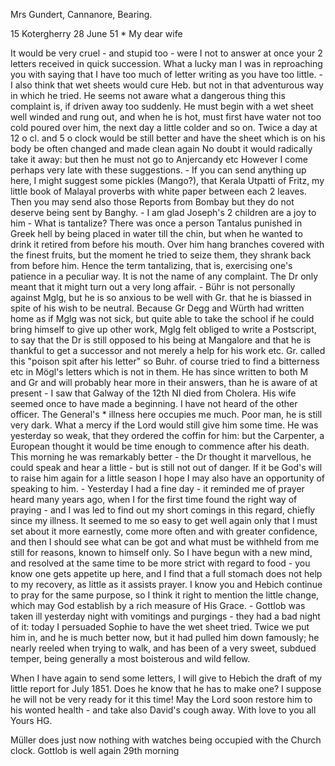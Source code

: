 Mrs Gundert, Cannanore, Bearing.

15 Kotergherry 28 June 51
 <Saturday>*
My dear wife

It would be very cruel - and stupid too - were I not to answer at once your 2 letters received in quick succession. What a lucky man I was in reproaching you with saying that I have too much of letter writing as you have too little. - I also think that wet sheets would cure Heb. but not in that adventurous way in which he tried. He seems not aware what a dangerous thing this complaint is, if driven away too suddenly. He must begin with a wet sheet well winded and rung out, and when he is hot, must first have water not too cold poured over him, the next day a little colder and so on. Twice a day at 12 o cl. and 5 o clock would be still better and have the sheet which is on his body be often changed and made clean again No doubt it would radically take it away: but then he must not go to Anjercandy etc However I come perhaps very late with these suggestions. - If you can send anything up here, I might suggest some pickles (Mango?), that Kerala Utpatti of Fritz, my little book of Malayal proverbs with white paper between each 2 leaves. Then you may send also those Reports from Bombay but they do not deserve being sent by Banghy. - I am glad Joseph's 2 children are a joy to him - What is tantalize? There was once a person Tantalus punished in Greek hell by being placed in water till the chin, but when he wanted to drink it retired from before his mouth. Over him hang branches covered with the finest fruits, but the moment he tried to seize them, they shrank back from before him. Hence the term tantalizing, that is, exercising one's patience in a peculiar way. It is not the name of any complaint. The Dr only meant that it might turn out a very long affair. - Bühr is not personally against Mglg, but he is so anxious to be well with Gr. that he is biassed in spite of his wish to be neutral. Because Gr Degg and Würth had written home as if Mglg was not sick, but quite able to take the school if he could bring himself to give up other work, Mglg felt obliged to write a Postscript, to say that the Dr is still opposed to his being at Mangalore and that he is thankful to get a successor and not merely a help for his work etc. Gr. called this "poison spit after his letter" so Buhr. of course tried to find a bitterness etc in Mögl's letters which is not in them. He has since written to both M and Gr and will probably hear more in their answers, than he is aware of at present - I saw that Galway of the 12th NI died from Cholera. His wife seemed once to have made a beginning. I have not heard of the other officer. The General's <Gibson>* illness here occupies me much. Poor man, he is still very dark. What a mercy if the Lord would still give him some time. He was yesterday so weak, that they ordered the coffin for him: but the Carpenter, a European thought it would be time enough to commence after his death. This morning he was remarkably better - the Dr thought it marvellous, he could speak and hear a little - but is still not out of danger. If it be God's will to raise him again for a little season I hope I may also have an opportunity of speaking to him. - Yesterday I had a fine day - it reminded me of prayer heard many years ago, when I for the first time found the right way of praying - and I was led to find out my short comings in this regard, chiefly since my illness. It seemed to me so easy to get well again only that I must set about it more earnestly, come more often and with greater confidence, and then I should see what can be got and what must be withheld from me still for reasons, known to himself only. So I have begun with a new mind, and resolved at the same time to be more strict with regard to food - you know one gets appetite up here, and I find that a full stomach does not help to my recovery, as little as it assists prayer. I know you and Hebich continue to pray for the same purpose, so I think it right to mention the little change, which may God establish by a rich measure of His Grace. - Gottlob was taken ill yesterday night with vomitings and purgings - they had a bad night of it: today I persuaded Sophie to have the wet sheet tried. Twice we put him in, and he is much better now, but it had pulled him down famously; he nearly reeled when trying to walk, and has been of a very sweet, subdued temper, being generally a most boisterous and wild fellow.

When I have again to send some letters, I will give to Hebich the draft of my little report for July 1851. Does he know that he has to make one? I suppose he will not be very ready for it this time! May the Lord soon restore him to his wonted health - and take also David's cough away. With love to you all
 Yours HG.

Müller does just now nothing with watches being occupied with the Church clock. Gottlob is well again 29th morning
